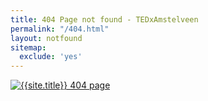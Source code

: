 ```yaml
---
title: 404 Page not found - TEDxAmstelveen
permalink: "/404.html"
layout: notfound
sitemap:
  exclude: 'yes'
---
```


<div class="data"><a href="{{site.url}}"><img src="{{site.url}}{{site.image}}" alt="{{site.title}} 404 page" class="cent"></a></div>
